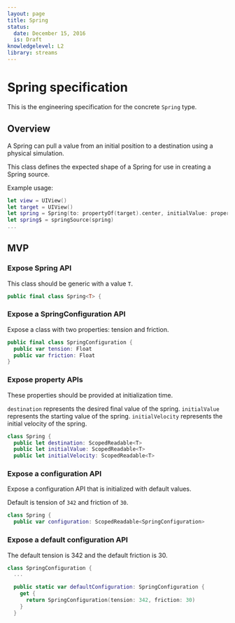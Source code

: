 ```yaml
---
layout: page
title: Spring
status:
  date: December 15, 2016
  is: Draft
knowledgelevel: L2
library: streams
---
```


# Spring specification

This is the engineering specification for the concrete `Spring` type.

## Overview

A Spring can pull a value from an initial position to a destination using a physical simulation.

This class defines the expected shape of a Spring for use in creating a Spring source.

Example usage:

```swift
let view = UIView()
let target = UIView()
let spring = Spring(to: propertyOf(target).center, initialValue: propertyOf(view).center)
let spring$ = springSource(spring)
...
```

## MVP

### Expose Spring API

This class should be generic with a value `T`.

```swift
public final class Spring<T> {
```

### Expose a SpringConfiguration API

Expose a class with two properties: tension and friction.

```swift
public final class SpringConfiguration {
  public var tension: Float
  public var friction: Float
}
```

### Expose property APIs

These properties should be provided at initialization time.

`destination` represents the desired final value of the spring. `initialValue` represents the
starting value of the spring. `initialVelocity` represents the initial velocity of the spring.

```swift
class Spring {
  public let destination: ScopedReadable<T>
  public let initialValue: ScopedReadable<T>
  public let initialVelocity: ScopedReadable<T>
```

### Expose a configuration API

Expose a configuration API that is initialized with default values.

Default is tension of `342` and friction of `30`.

```swift
class Spring {
  public var configuration: ScopedReadable<SpringConfiguration>
```

### Expose a default configuration API

The default tension is 342 and the default friction is 30.

```swift
class SpringConfiguration {
  ...

  public static var defaultConfiguration: SpringConfiguration {
    get {
      return SpringConfiguration(tension: 342, friction: 30)
    }
  }
```

